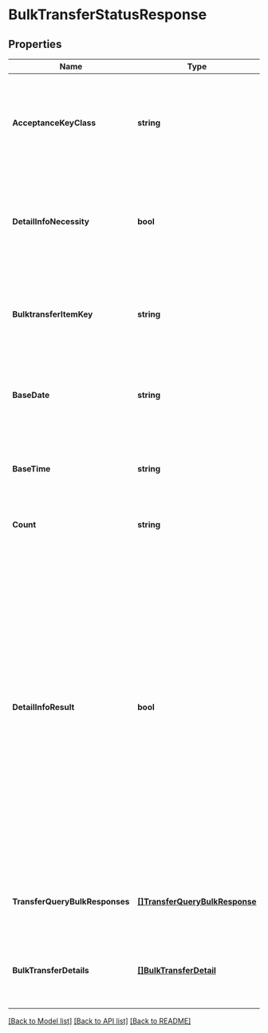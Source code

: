 # BulkTransferStatusResponse

## Properties
Name | Type | Description | Notes
------------ | ------------- | ------------- | -------------
**AcceptanceKeyClass** | **string** | 照会対象キー区分 半角数字 リクエストしたときと同じ内容 照会対象のキー 1：振込申請照会対象指定、2：振込一括照会対象指定  | [default to null]
**DetailInfoNecessity** | **bool** | 明細情報取得フラグ 総合振込明細情報の取得要否 リクエストしたときと同じ内容 該当する情報が無い場合は項目自体を設定しません  | [optional] [default to null]
**BulktransferItemKey** | **string** | 総合振込明細情報取得対象キー 半角数字 リクエストしたときと同じ内容 該当する情報が無い場合は項目自体を設定しません  | [optional] [default to null]
**BaseDate** | **string** | 基準日 半角文字 総合振込照会明細情報を照会した基準日を示します YYYY-MM-DD形式  | [default to null]
**BaseTime** | **string** | 基準時刻 半角文字 総合振込照会明細情報を照会した基準時刻を示します HH:MM:SS+09:00形式  | [default to null]
**Count** | **string** | 明細取得件数 半角数字 振込明細の件数  | [default to null]
**DetailInfoResult** | **bool** | 明細情報取得結果フラグ 総合振込明細情報の取得結果 True：取得可、False:取得不可 明細情報取得フラグが「True：取得する」のときに、明細情報が取得できたかを設定します 総合振込の依頼完了直後は「False:取得不可」となります 総合振込の依頼完了後１０分程度すると「True：取得可」となります 「False:取得不可」の場合、総合振込明細情報は項目自体が設定されません 明細情報取得フラグが「True：取得する」の場合以外は項目自体を設定しません  | [optional] [default to null]
**TransferQueryBulkResponses** | [**[]TransferQueryBulkResponse**](TransferQueryBulkResponse.md) | 振込一括照会対象指定レスポンス 該当する情報が無い場合は項目自体を設定しません  | [optional] [default to null]
**BulkTransferDetails** | [**[]BulkTransferDetail**](BulkTransferDetail.md) | 総合振込照会明細情報 振込照会明細情報のリスト 該当する情報が無い場合は空のリストを返却  | [optional] [default to null]

[[Back to Model list]](../README.md#documentation-for-models) [[Back to API list]](../README.md#documentation-for-api-endpoints) [[Back to README]](../README.md)


